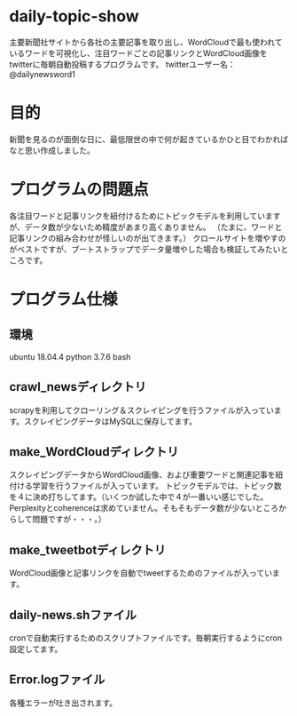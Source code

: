 # daily-topic-show
主要新聞社サイトから各社の主要記事を取り出し、WordCloudで最も使われているワードを可視化し、注目ワードごとの記事リンクとWordCloud画像をtwitterに毎朝自動投稿するプログラムです。
twitterユーザー名：@dailynewsword1

# 目的
新聞を見るのが面倒な日に、最低限世の中で何が起きているかひと目でわかればなと思い作成しました。

# プログラムの問題点
各注目ワードと記事リンクを紐付けるためにトピックモデルを利用していますが、データ数が少ないため精度があまり高くありません。
（たまに、ワードと記事リンクの組み合わせが怪しいのが出てきます。）
クロールサイトを増やすのがベストですが、ブートストラップでデータ量増やした場合も検証してみたいところです。

# プログラム仕様
## 環境
ubuntu 18.04.4
python 3.7.6
bash
## crawl_newsディレクトリ
scrapyを利用してクローリング＆スクレイピングを行うファイルが入っています。スクレイピングデータはMySQLに保存してます。
## make_WordCloudディレクトリ
スクレイピングデータからWordCloud画像、および重要ワードと関連記事を紐付ける学習を行うファイルが入っています。
トピックモデルでは、トピック数を４に決め打ちしてます。（いくつか試した中で４が一番いい感じでした。Perplexityとcoherenceは求めていません。そもそもデータ数が少ないところからして問題ですが・・・。）
## make_tweetbotディレクトリ
WordCloud画像と記事リンクを自動でtweetするためのファイルが入っています。
## daily-news.shファイル
cronで自動実行するためのスクリプトファイルです。毎朝実行するようにcron設定してます。
## Error.logファイル
各種エラーが吐き出されます。
